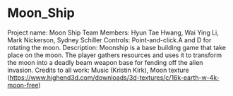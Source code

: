 # Moon_Ship
Project name: Moon Ship
Team Members: Hyun Tae Hwang, Wai Ying Li, Mark Nickerson, Sydney Schiller
Controls: Point-and-click.A and D for rotating the moon.
Description: Moonship is a base building game that take place on the moon. The player gathers resources and uses it to transform the moon into a deadly beam weapon base for fending off the alien invasion.
Credits to all work: Music (Kristin Kirk), Moon texture (https://www.highend3d.com/downloads/3d-textures/c/16k-earth-w-4k-moon-free)
